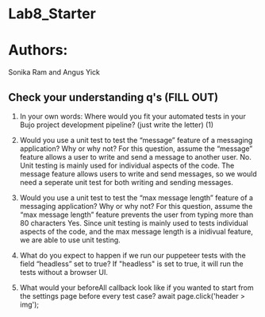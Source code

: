 # Lab8_Starter

# Authors:
Sonika Ram and Angus Yick

## Check your understanding q's (FILL OUT)
1. In your own words: Where would you fit your automated tests in your Bujo project development pipeline? (just write the letter)
   (1)

2. Would you use a unit test to test the “message” feature of a messaging application? Why or why not? For this question, assume the “message” feature allows a user to write and send a message to another user.
    No. Unit testing is mainly used for individual aspects of the code. The message feature allows users to write and send messages, so we would need a seperate unit test for both writing and sending messages.

3. Would you use a unit test to test the “max message length” feature of a messaging application? Why or why not? For this question, assume the “max message length” feature prevents the user from typing more than 80 characters
   Yes. Since unit testing is mainly used to tests individual aspects of the code, and the max message length is a inidivual feature, we are able to use unit testing.

4. What do you expect to happen if we run our puppeteer tests with the field “headless” set to true?
   If "headless" is set to true, it will run the tests without a browser UI.

5. What would your beforeAll callback look like if you wanted to start from the settings page before every test case?
    await page.click('header > img');